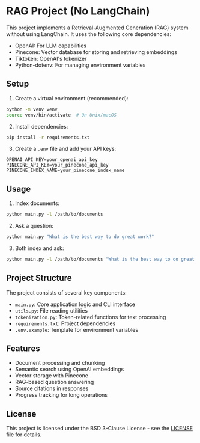 # RAG Project (No LangChain)

This project implements a Retrieval-Augmented Generation (RAG) system without using LangChain. It uses the following core dependencies:

- OpenAI: For LLM capabilities
- Pinecone: Vector database for storing and retrieving embeddings
- Tiktoken: OpenAI's tokenizer
- Python-dotenv: For managing environment variables

## Setup

1. Create a virtual environment (recommended):
```bash
python -m venv venv
source venv/bin/activate  # On Unix/macOS
```

2. Install dependencies:
```bash
pip install -r requirements.txt
```

3. Create a `.env` file and add your API keys:
```
OPENAI_API_KEY=your_openai_api_key
PINECONE_API_KEY=your_pinecone_api_key
PINECONE_INDEX_NAME=your_pinecone_index_name
```

## Usage

1. Index documents:
```bash
python main.py -l /path/to/documents
```

2. Ask a question:
```bash
python main.py "What is the best way to do great work?"
```

3. Both index and ask:
```bash
python main.py -l /path/to/documents "What is the best way to do great work?"
```

## Project Structure

The project consists of several key components:

- `main.py`: Core application logic and CLI interface
- `utils.py`: File reading utilities
- `tokenization.py`: Token-related functions for text processing
- `requirements.txt`: Project dependencies
- `.env.example`: Template for environment variables

## Features

- Document processing and chunking
- Semantic search using OpenAI embeddings
- Vector storage with Pinecone
- RAG-based question answering
- Source citations in responses
- Progress tracking for long operations

## License

This project is licensed under the BSD 3-Clause License - see the [LICENSE](LICENSE) file for details.
